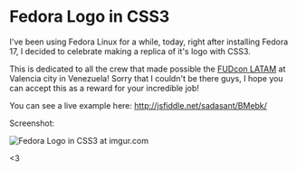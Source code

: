 # Fedora Logo in CSS3

I've been using Fedora Linux for a while,
today, right after installing Fedora 17,
I decided to celebrate making a replica of it's logo with CSS3.

This is dedicated to all the crew that
made possible the [FUDcon LATAM](http://fudconlatam.org/)
at Valencia city in Venezuela! Sorry that I couldn't be there guys,
I hope you can accept this as a reward for your incredible job!

You can see a live example here: <http://jsfiddle.net/sadasant/BMebk/>

Screenshot:

![[Fedora Logo in CSS3 at imgur.com](http://i.imgur.com/8Uy8v.png)](http://i.imgur.com/8Uy8v.png)

<3
